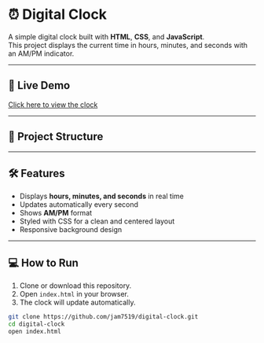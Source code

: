 # ⏰ Digital Clock

A simple digital clock built with **HTML**, **CSS**, and **JavaScript**.  
This project displays the current time in hours, minutes, and seconds with an AM/PM indicator.

---

## 🚀 Live Demo
[Click here to view the clock](https://jam7519.github.io/digital-clock/)

---

## 📂 Project Structure


---

## 🛠️ Features
- Displays **hours, minutes, and seconds** in real time  
- Updates automatically every second  
- Shows **AM/PM** format  
- Styled with CSS for a clean and centered layout  
- Responsive background design  

---

## 💻 How to Run
1. Clone or download this repository.
2. Open `index.html` in your browser.
3. The clock will update automatically.

```bash
git clone https://github.com/jam7519/digital-clock.git
cd digital-clock
open index.html
